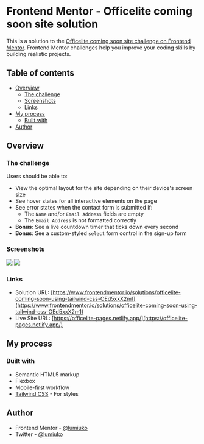 # Frontend Mentor - Officelite coming soon site solution

This is a solution to the [Officelite coming soon site challenge on Frontend Mentor](https://www.frontendmentor.io/challenges/officelite-coming-soon-site-M4DIPNz8g). Frontend Mentor challenges help you improve your coding skills by building realistic projects.

## Table of contents

- [Overview](#overview)
  - [The challenge](#the-challenge)
  - [Screenshots](#screenshots)
  - [Links](#links)
- [My process](#my-process)
  - [Built with](#built-with)
- [Author](#author)

## Overview

### The challenge

Users should be able to:

- View the optimal layout for the site depending on their device's screen size
- See hover states for all interactive elements on the page
- See error states when the contact form is submitted if:
  - The `Name` and/or `Email Address` fields are empty
  - The `Email Address` is not formatted correctly
- **Bonus**: See a live countdown timer that ticks down every second
- **Bonus**: See a custom-styled `select` form control in the sign-up form

### Screenshots

![](https://i.imgur.com/76Ze9XA.png)
![](https://i.imgur.com/UdkJBIu.png)

### Links

- Solution URL: [https://www.frontendmentor.io/solutions/officelite-coming-soon-using-tailwind-css-OEd5xxX2m1](https://www.frontendmentor.io/solutions/officelite-coming-soon-using-tailwind-css-OEd5xxX2m1)
- Live Site URL: [https://officelite-pages.netlify.app/](https://officelite-pages.netlify.app/)

## My process

### Built with

- Semantic HTML5 markup
- Flexbox
- Mobile-first workflow
- [Tailwind CSS](https://tailwindcss.com/) - For styles

## Author

- Frontend Mentor - [@lumiuko](https://www.frontendmentor.io/profile/lumiuko)
- Twitter - [@lumiuko](https://www.twitter.com/lumiuko)
